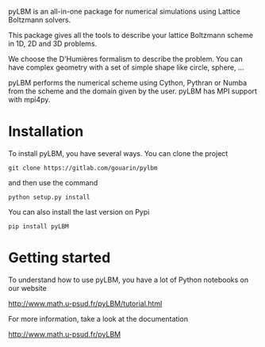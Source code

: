 pyLBM is an all-in-one package for numerical simulations using Lattice Boltzmann solvers.

This package gives all the tools to describe your lattice Boltzmann scheme in 1D, 2D and 3D problems.

We choose the D'Humières formalism to describe the problem. You can have complex geometry with a set of simple shape like circle, sphere, ...

pyLBM performs the numerical scheme using Cython, Pythran or Numba from the scheme and the domain given by the user. pyLBM has MPI support with mpi4py.

Installation
============

To install pyLBM, you have several ways. You can clone the project

```
git clone https://gitlab.com/gouarin/pylbm
```

and then use the command

```
python setup.py install
```

You can also install the last version on Pypi

```
pip install pyLBM
```

Getting started
================

To understand how to use pyLBM, you have a lot of Python notebooks on our website

http://www.math.u-psud.fr/pyLBM/tutorial.html

For more information, take a look at the documentation

http://www.math.u-psud.fr/pyLBM
